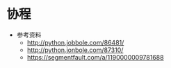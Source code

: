 # 协程
- 参考资料
    - http://python.jobbole.com/86481/
    - http://python.jonbole.com/87310/
    - https://segmentfault.com/a/1190000009781688